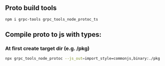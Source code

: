## Proto build tools

```sh
npm i grpc-tools grpc_tools_node_protoc_ts
```

## Compile proto to js with types:
### At first create target dir (e.g. /pkg)
```sh
npx grpc_tools_node_protoc --js_out=import_style=commonjs,binary:./pkg --grpc_out=grpc_js:./pkg --ts_out=grpc_js:./pkg -I./proto *.proto
```
